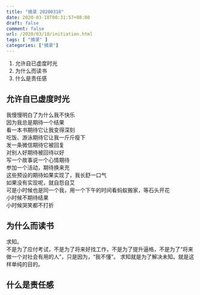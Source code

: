 ```yaml
---
title: "摘录 20200318"
date: 2020-03-18T00:31:57+08:00
draft: false
comment: false
url: /2020/03/18/initiation.html
tags: [ "摘录" ]
categories: ["摘录"]
---
```

1. 允许自已虚度时光
2. 为什么而读书
3. 什么是责任感
<!--more-->

## 允许自已虚度时光
我慢慢明白了为什么我不快乐   
因为我总是期待一个结果  
看一本书期待它让我变得深刻  
吃饭、游泳期待它让我一斤斤瘦下  
发一条微信期待它被回复  
对别人好期待被回待以好  
写一个故事说一个心情期待  
参加一个活动，期待换来充  
这些预设的期待如果实现了，我长舒一口气  
如果没有实现呢，就自怨自艾  
可是小时候也是同一个我，用一个下午的时间看蚂蚁搬家，等石头开花  
小时候不期待结果  
小时候哭笑都不打折   

## 为什么而读书
求知。  
不是为了应付考试，不是为了将来好找工作，不是为了提升逼格，不是为了“将来做一个对社会有用的人”，只是因为，“我不懂”。
求知就是为了解决未知。就是这样单纯的目的。
## 什么是责任感

